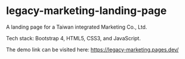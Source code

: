 # legacy-marketing-landing-page
A landing page for a Taiwan integrated Marketing Co., Ltd.

Tech stack: Bootstrap 4, HTML5, CSS3, and JavaScript.

The demo link can be visited here: https://legacy-marketing.pages.dev/
